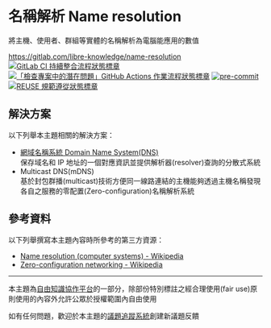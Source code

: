 # 名稱解析 Name resolution

將主機、使用者、群組等實體的名稱解析為電腦能應用的數值

<https://gitlab.com/libre-knowledge/name-resolution>  
[![GitLab CI 持續整合流程狀態標章](https://gitlab.com/libre-knowledge/name-resolution/badges/main/pipeline.svg?ignore_skipped=true "點擊查看 GitLab CI 持續整合流程的運行狀態")](https://gitlab.com/libre-knowledge/name-resolution/-/commits/main) [![「檢查專案中的潛在問題」GitHub Actions 作業流程狀態標章](https://github.com/libre-knowledge/name-resolution/actions/workflows/check-potential-problems.yml/badge.svg "本專案使用 GitHub Actions 自動化檢查專案中的潛在問題")](https://github.com/libre-knowledge/name-resolution/actions/workflows/check-potential-problems.yml) [![pre-commit](https://img.shields.io/badge/pre--commit-enabled-brightgreen?logo=pre-commit&logoColor=white "本專案使用 pre-commit 檢查專案中的潛在問題")](https://github.com/pre-commit/pre-commit) [![REUSE 規範遵從狀態標章](https://api.reuse.software/badge/gitlab.com/libre-knowledge/name-resolution "本專案遵從 REUSE 規範降低軟體授權合規成本")](https://api.reuse.software/info/gitlab.com/libre-knowledge/name-resolution)

## 解決方案

以下列舉本主題相關的解決方案：

* [網域名稱系統 Domain Name System(DNS)](https://gitlab.com/libre-knowledge/dns)  
  保存域名和 IP 地址的一個對應資訊並提供解析器(resolver)查詢的分散式系統
* Multicast DNS(mDNS)  
  基於封包群播(multicast)技術方便同一線路連結的主機能夠透過主機名稱發現各自之服務的零配置(Zero-configuration)名稱解析系統

## 參考資料

以下列舉撰寫本主題內容時所參考的第三方資源：

* [Name resolution (computer systems) - Wikipedia](https://en.wikipedia.org/wiki/Name_resolution_(computer_systems))
* [Zero-configuration networking - Wikipedia](https://en.wikipedia.org/wiki/Zero-configuration_networking#Name_service_discovery)

---

本主題為[自由知識協作平台](https://libre-knowledge.github.io/)的一部分，除部份特別標註之經合理使用(fair use)原則使用的內容外允許公眾於授權範圍內自由使用

如有任何問題，歡迎於本主題的[議題追蹤系統](https://github.com/libre-knowledge/name-resolution/issues)創建新議題反饋
